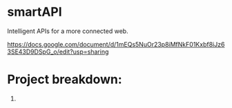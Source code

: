 # smartAPI
Intelligent APIs for a more connected web.

https://docs.google.com/document/d/1mEQs5NuOr23p8iMfNkF01Kxbf8iJz63SE43D9DSpG_o/edit?usp=sharing

# Project breakdown:
1)